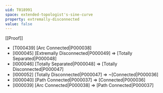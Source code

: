 ```yaml
---
uid: T018991
space: extended-topologist's-sine-curve
property: extremally-disconnected
value: false
---
```

[[Proof]]

* [T000439] [Arc Connected|P000038]
* [I000045] [Extremally Disconnected|P000049] => [Totally Separated|P000048]
* [I000046] [Totally Separated|P000048] => [Totally Disconnected|P000047]
* [I000052] [Totally Disconnected|P000047] => ~[Connected|P000036]
* [I000040] [Path Connected|P000037] => [Connected|P000036]
* [I000039] [Arc Connected|P000038] => [Path Connected|P000037]

